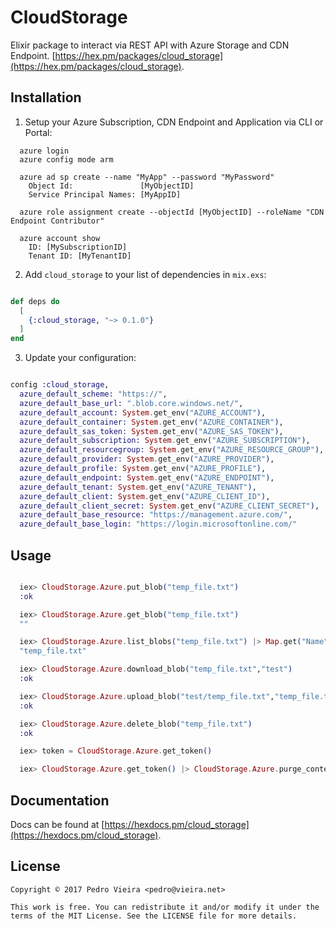 # CloudStorage

Elixir package to interact via REST API with Azure Storage and CDN Endpoint. [https://hex.pm/packages/cloud_storage](https://hex.pm/packages/cloud_storage).

## Installation

1. Setup your Azure Subscription, CDN Endpoint and Application via CLI or Portal:

```
  azure login
  azure config mode arm

  azure ad sp create --name "MyApp" --password "MyPassword"
    Object Id:               [MyObjectID]
    Service Principal Names: [MyAppID]

  azure role assignment create --objectId [MyObjectID] --roleName "CDN Endpoint Contributor"

  azure account show
    ID: [MySubscriptionID]
    Tenant ID: [MyTenantID]
```

2. Add `cloud_storage` to your list of dependencies in `mix.exs`:

```elixir

def deps do
  [
    {:cloud_storage, "~> 0.1.0"}
  ]
end

```

3. Update your configuration:

```elixir

config :cloud_storage,
  azure_default_scheme: "https://",
  azure_default_base_url: ".blob.core.windows.net/",
  azure_default_account: System.get_env("AZURE_ACCOUNT"),
  azure_default_container: System.get_env("AZURE_CONTAINER"),
  azure_default_sas_token: System.get_env("AZURE_SAS_TOKEN"),
  azure_default_subscription: System.get_env("AZURE_SUBSCRIPTION"),
  azure_default_resourcegroup: System.get_env("AZURE_RESOURCE_GROUP"),
  azure_default_provider: System.get_env("AZURE_PROVIDER"),
  azure_default_profile: System.get_env("AZURE_PROFILE"),
  azure_default_endpoint: System.get_env("AZURE_ENDPOINT"),
  azure_default_tenant: System.get_env("AZURE_TENANT"),
  azure_default_client: System.get_env("AZURE_CLIENT_ID"),
  azure_default_client_secret: System.get_env("AZURE_CLIENT_SECRET"),
  azure_default_base_resource: "https://management.azure.com/",
  azure_default_base_login: "https://login.microsoftonline.com/"

```

## Usage

```elixir

  iex> CloudStorage.Azure.put_blob("temp_file.txt")
  :ok

  iex> CloudStorage.Azure.get_blob("temp_file.txt")
  ""

  iex> CloudStorage.Azure.list_blobs("temp_file.txt") |> Map.get("Name")
  "temp_file.txt"

  iex> CloudStorage.Azure.download_blob("temp_file.txt","test")
  :ok

  iex> CloudStorage.Azure.upload_blob("test/temp_file.txt","temp_file.txt")
  :ok

  iex> CloudStorage.Azure.delete_blob("temp_file.txt")
  :ok

  iex> token = CloudStorage.Azure.get_token()

  iex> CloudStorage.Azure.get_token() |> CloudStorage.Azure.purge_content("/temp_file.txt")

```

## Documentation

Docs can be found at [https://hexdocs.pm/cloud_storage](https://hexdocs.pm/cloud_storage).

## License

    Copyright © 2017 Pedro Vieira <pedro@vieira.net>

    This work is free. You can redistribute it and/or modify it under the
    terms of the MIT License. See the LICENSE file for more details.